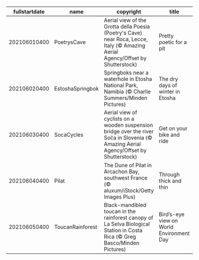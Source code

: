 |fullstartdate|name|copyright|title|image|
|--|--|--|--|--|
202106010400|PoetrysCave|Aerial view of the Grotta della Poesia (Poetry's Cave) near Roca, Lecce, Italy (© Amazing Aerial Agency/Offset by Shutterstock)|Pretty poetic for a pit|![](/en-CA/2021/06/202106010400PoetrysCave.jpg)|
202106020400|EstoshaSpringbok|Springboks near a waterhole in Etosha National Park, Namibia (© Charlie Summers/Minden Pictures)|The dry days of winter in Etosha|![](/en-CA/2021/06/202106020400EstoshaSpringbok.jpg)|
202106030400|SocaCycles|Aerial view of cyclists on a wooden suspension bridge over the river Soča in Slovenia (© Amazing Aerial Agency/Offset by Shutterstock)|Get on your bike and ride|![](/en-CA/2021/06/202106030400SocaCycles.jpg)|
202106040400|Pilat|The Dune of Pilat in Arcachon Bay, southwest France (© aluxum/iStock/Getty Images Plus)|Through thick and thin|![](/en-CA/2021/06/202106040400Pilat.jpg)|
202106050400|ToucanRainforest|Black-mandibled toucan in the rainforest canopy of La Selva Biological Station in Costa Rica (© Greg Basco/Minden Pictures)|Bird’s-eye view on World Environment Day|![](/en-CA/2021/06/202106050400ToucanRainforest.jpg)|
